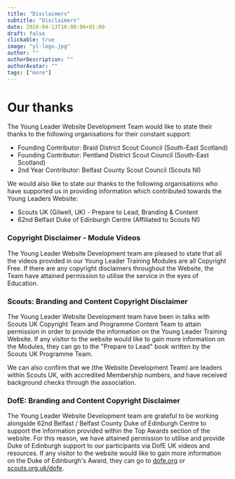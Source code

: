 ```yaml
---
title: "Disclaimers"
subtitle: "Disclaimers"
date: 2020-04-13T16:00:00+01:00
draft: false
clickable: true
image: "yl-logo.jpg"
author: ""
authorDescription: ""
authorAvatar: ""
tags: ["more"]
---
```


# Our thanks

The Young Leader Website Development Team would like to state their thanks to the following organisations for their constant support:

- Founding Contributor: Braid District Scout Council (South-East Scotland)
- Founding Contributor: Pentland District Scout Council (South-East Scotland)
- 2nd Year Contributor: Belfast County Scout Council (Scouts NI)

We would also like to state our thanks to the following organisations who have supported us in providing information which contributed towards the Young Leaders Website:

- Scouts UK (Gilwell, UK) - Prepare to Lead, Branding & Content
- 62nd Belfast Duke of Edinburgh Centre (Affiliated to Scouts NI)

### Copyright Disclaimer - Module Videos

The Young Leader Website Development team are pleased to state that all the videos provided in our Young Leader Training Modules are all Copyright Free. If there are any copyright disclaimers throughout the Website, the Team have attained permission to utilise the service in the eyes of Education.

### Scouts: Branding and Content Copyright Disclaimer

The Young Leader Website Development team have been in talks with Scouts UK Copyright Team and Programme Content Team to attain permission in order to provide the information on the Young Leader Training Website. If any visitor to the website would like to gain more information on the Modules, they can go to the "Prepare to Lead" book written by the Scouts UK Programme Team.

We can also confirm that we (the Website Development Team) are leaders within Scouts UK, with accredited Membership numbers, and have received background checks through the association.

### DofE: Branding and Content Copyright Disclaimer

The Young Leader Website Development team are grateful to be working alongside 62nd Belfast / Belfast County Duke of Edinburgh Centre to support the information provided within the Top Awards section of the website. For this reason, we have attained permission to utilise and provide Duke of Edinburgh support to our participants via DofE UK videos and resources. If any visitor to the website would like to gain more information on the Duke of Edinburgh's Award, they can go to [dofe.org](https://www.dofe.org/) or [scouts.org.uk/dofe](https://www.scouts.org.uk/volunteers/running-your-section/programme-guidance/the-duke-of-edinburghs-award/).
